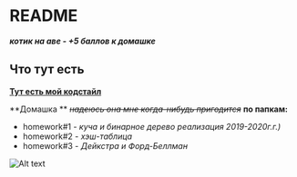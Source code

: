 # README #
__*котик на аве - +5 баллов к домашке*__

## Что тут есть ##
**[Тут есть мой кодстайл](https://bitbucket.org/blvckwizrd/vftsh.algo.stavrogina.2020/src/master/code-style.md)**

**Домашка ** ~~*надеюсь она мне когда-нибудь пригодится*~~ **по папкам:**

+ homework#1 - *куча и бинарное дерево реализация 2019-2020г.г.)*
+ homework#2 - *хэш-таблица*
+ homework#3 - *Дейкстра и Форд-Беллман*
 
 
 ![Alt text](https://sun9-58.userapi.com/impg/iSQZ1_tpLSr-yoSpaMkOMlCdt8gArq55c_UmPA/hF2Lv4lRGBo.jpg?size=594x446&quality=96&proxy=1&sign=d988d2d9c86258ff4c7038b0656aee9b "работать быстро")
